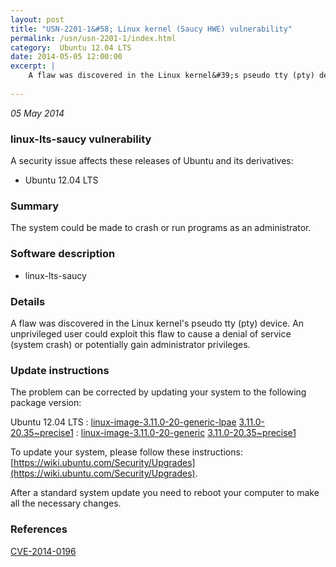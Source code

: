 ```yaml
---
layout: post
title: "USN-2201-1&#58; Linux kernel (Saucy HWE) vulnerability"
permalink: /usn/usn-2201-1/index.html
category:  Ubuntu 12.04 LTS
date: 2014-05-05 12:00:00
excerpt: |
    A flaw was discovered in the Linux kernel&#39;s pseudo tty (pty) device. An unprivileged user could exploit this flaw to cause a denial of service (system crash) or potentially gain administrator privileges. 
    
--- 
```

 
 

*05 May 2014*

### linux-lts-saucy vulnerability

A security issue affects these releases of Ubuntu and its derivatives:

* Ubuntu 12.04 LTS

### Summary

The system could be made to crash or run programs as an administrator. 

### Software description

* linux-lts-saucy 

### Details

A flaw was discovered in the Linux kernel&#39;s pseudo tty (pty) device. An unprivileged user could exploit this flaw to cause a denial of service (system crash) or potentially gain administrator privileges. 

### Update instructions

The problem can be corrected by updating your system to the following package version:

Ubuntu 12.04 LTS
 : [linux-image-3.11.0-20-generic-lpae](https://launchpad.net/ubuntu/+source/linux-lts-saucy) <span> [3.11.0-20.35~precise1](https://launchpad.net/ubuntu/+source/linux-lts-saucy/3.11.0-20.35~precise1) </span> 
 : [linux-image-3.11.0-20-generic](https://launchpad.net/ubuntu/+source/linux-lts-saucy) <span> [3.11.0-20.35~precise1](https://launchpad.net/ubuntu/+source/linux-lts-saucy/3.11.0-20.35~precise1) </span> 

To update your system, please follow these instructions: [https://wiki.ubuntu.com/Security/Upgrades](https://wiki.ubuntu.com/Security/Upgrades).

After a standard system update you need to reboot your computer to make all the necessary changes. 

### References

 
 [CVE-2014-0196](http://people.ubuntu.com/~ubuntu-security/cve/CVE-2014-0196)
 

